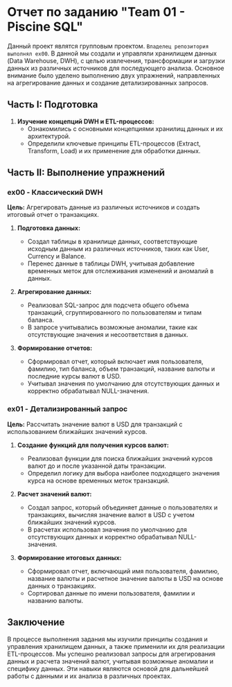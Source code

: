 # Отчет по заданию "Team 01 - Piscine SQL"

Данный проект являтся групповым проектом. `Владелец репозитория выполнял ex00`. В данной мы создали и управляли хранилищем данных (Data Warehouse, DWH), с целью извлечения, трансформации и загрузки данных из различных источников для последующего анализа. Основное внимание было уделено выполнению двух упражнений, направленных на агрегирование данных и создание детализированных запросов. 

## Часть I: Подготовка

1. **Изучение концепций DWH и ETL-процессов:**
   - Ознакомились с основными концепциями хранилищ данных и их архитектурой.
   - Определили ключевые принципы ETL-процессов (Extract, Transform, Load) и их применение для обработки данных.

## Часть II: Выполнение упражнений

### **ex00 - Классический DWH**

**Цель:** Агрегировать данные из различных источников и создать итоговый отчет о транзакциях.

1. **Подготовка данных:**
   - Создал таблицы в хранилище данных, соответствующие исходным данным из различных источников, таких как User, Currency и Balance.
   - Перенес данные в таблицы DWH, учитывая добавление временных меток для отслеживания изменений и аномалий в данных.

2. **Агрегирование данных:**
   - Реализовал SQL-запрос для подсчета общего объема транзакций, сгруппированного по пользователям и типам баланса.
   - В запросе учитывались возможные аномалии, такие как отсутствующие значения и несоответствия в данных.

3. **Формирование отчетов:**
   - Сформировал отчет, который включает имя пользователя, фамилию, тип баланса, объем транзакций, название валюты и последние курсы валют в USD.
   - Учитывал значения по умолчанию для отсутствующих данных и корректно обрабатывал NULL-значения.

### **ex01 - Детализированный запрос**

**Цель:** Рассчитать значение валют в USD для транзакций с использованием ближайших значений курсов.

1. **Создание функций для получения курсов валют:**
   - Реализовал функции для поиска ближайших значений курсов валют до и после указанной даты транзакции.
   - Определил логику для выбора наиболее подходящего значения курса на основе временных меток транзакций.

2. **Расчет значений валют:**
   - Создал запрос, который объединяет данные о пользователях и транзакциях, вычисляя значение валют в USD с учетом ближайших значений курсов.
   - В расчетах использовал значения по умолчанию для отсутствующих данных и корректно обрабатывал NULL-значения.

3. **Формирование итоговых данных:**
   - Сформировал отчет, включающий имя пользователя, фамилию, название валюты и расчетное значение валюты в USD на основе данных о транзакциях.
   - Сортировал данные по имени пользователя, фамилии и названию валюты.

## Заключение

В процессе выполнения задания мы изучили принципы создания и управления хранилищем данных, а также применили их для реализации ETL-процессов. Мы успешно реализовал запросы для агрегирования данных и расчета значений валют, учитывая возможные аномалии и специфику данных. Эти навыки являются основой для дальнейшей работы с данными и их анализа в различных проектах.
